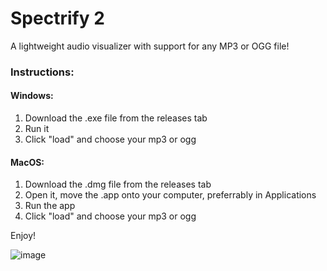 # Spectrify 2

A lightweight audio visualizer with support for any MP3 or OGG file!

### Instructions:
#### Windows:
  1. Download the .exe file from the releases tab
  2. Run it
  3. Click "load" and choose your mp3 or ogg
#### MacOS:
  1. Download the .dmg file from the releases tab
  2. Open it, move the .app onto your computer, preferrably in Applications
  3. Run the app
  4. Click "load" and choose your mp3 or ogg

Enjoy!

![image](https://github.com/user-attachments/assets/4adb4b95-2fd4-4e08-8082-894138c7918b)
